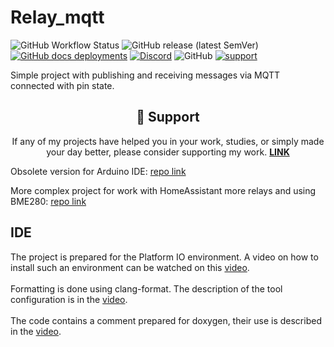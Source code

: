 # Relay_mqtt

![GitHub Workflow Status](https://img.shields.io/github/actions/workflow/status/InzynierDomu/Relay_mqtt/main.yml?logo=github&style=flat-square)
![GitHub release (latest SemVer)](https://img.shields.io/github/v/release/InzynierDomu/Relay_mqtt?style=flat-square)
<a href="https://inzynierdomu.github.io/Relay_mqtt/">![GitHub docs deployments](https://img.shields.io/github/deployments/InzynierDomu/Relay_mqtt/github-pages?label=docs&logo=BookStack&logoColor=white&style=flat-square)</a>
<a href="https://discord.gg/KmW6mHdg">![Discord](https://img.shields.io/discord/815929748882587688?logo=discord&logoColor=green&style=flat-square)</a>
![GitHub](https://img.shields.io/github/license/InzynierDomu/Relay_mqtt?style=flat-square)
<a href="https://tipo.live/p/inzynierdomu">![support](https://img.shields.io/badge/support-tipo.live-yellow?style=flat-square)</a>

Simple project with publishing and receiving messages via MQTT connected with pin state.

<div align="center">
<h2>💖 Support</h2>

<p>If any of my projects have helped you in your work, studies, or simply made your day better, please consider supporting my work. <strong><a href="https://tipo.live/p/inzynierdomu">LINK</a></strong></p>
</div>

Obsolete version for Arduino IDE: [repo link](https://github.com/InzynierDomu/MQTT_minimal)

More complex project for work with HomeAssistant more relays and using BME280: [repo link](https://github.com/InzynierDomu/BME280_TWO_RELAYS_ESP8266)

## IDE

The project is prepared for the Platform IO environment. A video on how to install such an environment can be watched on this [video](https://youtu.be/Em9NuebT2Kc).
<br><br>
Formatting is done using clang-format. The description of the tool configuration is in the [video](https://youtu.be/xxuaOG0WjIE).
<br><br>
The code contains a comment prepared for doxygen, their use is described in the [video](https://youtu.be/1YKJtrCsPD4).

